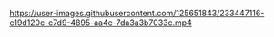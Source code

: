 https://user-images.githubusercontent.com/125651843/233447116-e19d120c-c7d9-4895-aa4e-7da3a3b7033c.mp4

